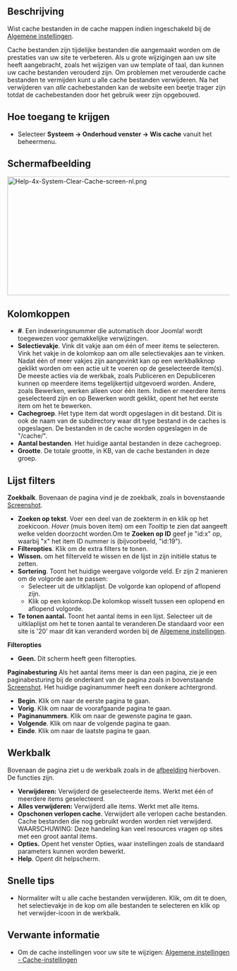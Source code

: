 <!-- Filename: Help4.x:Maintenance:_Clear_Cache / Display title: Onderhoud: Wis cache -->

## Beschrijving

Wist cache bestanden in de cache mappen indien ingeschakeld bij de
[Algemene
instellingen](https://docs.joomla.org/Help4.x:Site_Global_Configuration#Cache_Settings.2Fnl "Help4.x:Site Global Configuration").

Cache bestanden zijn tijdelijke bestanden die aangemaakt worden om de
prestaties van uw site te verbeteren. Als u grote wijzigingen aan uw
site heeft aangebracht, zoals het wijzigen van uw template of taal, dan
kunnen uw cache bestanden verouderd zijn. Om problemen met verouderde
cache bestanden te vermijden kunt u alle cache bestanden verwijderen. Na
het verwijderen van *alle* cachebestanden kan de website een beetje
trager zijn totdat de cachebestanden door het gebruik weer zijn
opgebouwd.

## Hoe toegang te krijgen

- Selecteer **Systeem **→** Onderhoud venster **→** Wis cache** vanuit
  het beheermenu.

## Schermafbeelding

<img
src="https://docs.joomla.org/images/thumb/3/32/Help-4x-System-Clear-Cache-screen-nl.png/800px-Help-4x-System-Clear-Cache-screen-nl.png"
decoding="async"
srcset="https://docs.joomla.org/images/thumb/3/32/Help-4x-System-Clear-Cache-screen-nl.png/1200px-Help-4x-System-Clear-Cache-screen-nl.png 1.5x, https://docs.joomla.org/images/3/32/Help-4x-System-Clear-Cache-screen-nl.png 2x"
data-file-width="1277" data-file-height="430" width="800" height="269"
alt="Help-4x-System-Clear-Cache-screen-nl.png" />

## Kolomkoppen

- **\#**. Een indexeringsnummer die automatisch door Joomla! wordt
  toegewezen voor gemakkelijke verwijzingen.
- **Selectievakje**. Vink dit vakje aan om één of meer items te
  selecteren. Vink het vakje in de kolomkop aan om alle selectievakjes
  aan te vinken. Nadat één of meer vakjes zijn aangevinkt kan op een
  werkbalkknop geklikt worden om een actie uit te voeren op de
  geselecteerde item(s). De meeste acties via de werkbak, zoals
  Publiceren en Depubliceren kunnen op meerdere items tegelijkertijd
  uitgevoerd worden. Andere, zoals Bewerken, werken alleen voor één
  item. Indien er meerdere items geselecteerd zijn en op Bewerken wordt
  geklikt, opent het het eerste item om het te bewerken.
- **Cachegroep**. Het type item dat wordt opgeslagen in dit bestand. Dit
  is ook de naam van de subdirectory waar dit type bestand in de caches
  is opgeslagen. De bestanden in de cache worden opgeslagen in de
  "/cache/".
- **Aantal bestanden**. Het huidige aantal bestanden in deze cachegroep.
- **Grootte**. De totale grootte, in KB, van de cache bestanden in deze
  groep.

## Lijst filters

**Zoekbalk**. Bovenaan de pagina vind je de zoekbalk, zoals in
bovenstaande [Screenshot](#screenshot).

- **Zoeken op tekst**. Voer een deel van de zoekterm in en klik op het
  zoekicoon. *Hover* (muis boven item) om een *Tooltip* te zien dat
  aangeeft welke velden doorzocht worden.Om te **Zoeken op ID** geef je
  "id:x" op, waarbij "x" het item ID nummer is (bijvoorbeeld, "id:19").
- **Filteropties**. Klik om de extra filters te tonen.
- **Wissen.** om het filterveld te wissen en de lijst in zijn initiële
  status te zetten.
- **Sortering**. Toont het huidige weergave volgorde veld. Er zijn 2
  manieren om de volgorde aan te passen:
  - Selecteer uit de uitklaplijst. De volgorde kan oplopend of aflopend
    zijn.
  - Klik op een kolomkop.De kolomkop wisselt tussen een oplopend en
    aflopend volgorde.
- **Te tonen aantal.** Toont het aantal items in een lijst. Selecteer
  uit de uitklaplijst om het te tonen aantal te veranderen.De standaard
  voor een site is '20' maar dit kan veranderd worden bij de [Algemene
  instellingen](https://docs.joomla.org/Help4.x:Site_Global_Configuration/nl#defaultlistlimit "Special:MyLanguage/Help4.x:Site Global Configuration/nl").

**Filteropties**

- **Geen.** Dit scherm heeft geen filteropties.

**Paginabesturing** Als het aantal items meer is dan een pagina, zie je
een paginabesturing bij de onderkant van de pagina zoals in bovenstaande
[Screenshot](#screenshot). Het huidige paginanummer heeft een donkere
achtergrond.

- **Begin**. Klik om naar de eerste pagina te gaan.
- **Vorig**. Klik om naar de voorafgaande pagina te gaan.
- **Paginanummers**. Klik om naar de gewenste pagina te gaan.
- **Volgende**. Klik om naar de volgende pagina te gaan.
- **Einde**. Klik om naar de laatste pagina te gaan.

## Werkbalk

Bovenaan de pagina ziet u de werkbalk zoals in de
[afbeelding](#Schermafbeelding) hierboven. De functies zijn.

- **Verwijderen:** Verwijderd de geselecteerde items. Werkt met één of
  meerdere items geselecteerd.
- **Alles verwijderen:** Verwijderd alle items. Werkt met alle items.
- **Opschonen verlopen cache**. Verwijdert alle verlopen cache
  bestanden. Cache bestanden die nog gebruikt worden worden niet
  verwijderd. WAARSCHUWING: Deze handeling kan veel resources vragen op
  sites met een groot aantal items.
- **Opties.** Opent het venster Opties, waar instellingen zoals de
  standaard parameters kunnen worden bewerkt.
- **Help**. Opent dit helpscherm.

## Snelle tips

- Normaliter wilt u alle cache bestanden verwijderen. Klik, om dit te
  doen, het selectievakje in de kop om alle bestanden te selecteren en
  klik op het verwijder-icoon in de werkbalk.

## Verwante informatie

- Om de cache instellingen voor uw site te wijzigen: [Algemene
  instellingen -
  Cache-instellingen](https://docs.joomla.org/Help4.x:Site_Global_Configuration/nl "Help4.x:Site Global Configuration/nl")
